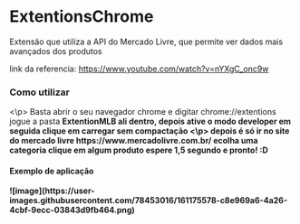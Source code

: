 # ExtentionsChrome
Extensão que utiliza a API do Mercado Livre, que permite ver dados mais avançados dos produtos

link da referencia: https://www.youtube.com/watch?v=nYXgC_onc9w

<h3>Como utilizar</h3>
<\p> Basta abrir o seu navegador chrome e digitar chrome://extentions
jogue a pasta <strong>ExtentionMLB<strong> ali dentro,
depois ative o modo developer
em seguida clique em carregar sem compactação
  <\p> depois é só ir no site do mercado livre https://www.mercadolivre.com.br/ ecolha uma categoria clique em algum produto
  espere 1,5 segundo e pronto! :D
  
  <h4>Exemplo de aplicação</h4>
![image](https://user-images.githubusercontent.com/78453016/161175578-c8e969a6-4a26-4cbf-9ecc-03843d9fb464.png)

